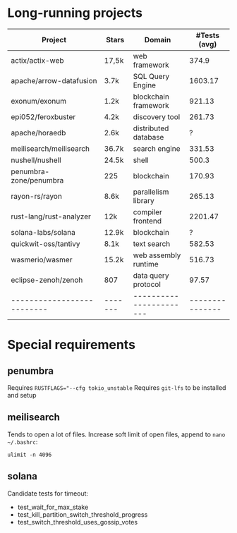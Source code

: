 # Long-running projects

| Project                    | Stars   | Domain                  | #Tests (avg)    |
| -------------------------- | ------- | ----------------------- | --------------- |
| actix/actix-web            | 17,5k   | web framework           | 374.9           |
| apache/arrow-datafusion    | 3.7k    | SQL Query Engine        | 1603.17         |
| exonum/exonum              | 1.2k    | blockchain framework    | 921.13          |
| epi052/feroxbuster         | 4.2k    | discovery tool          | 261.73          |
| apache/horaedb             | 2.6k    | distributed database    | ?               |
| meilisearch/meilisearch    | 36.7k   | search engine           | 331.53          |
| nushell/nushell            | 24.5k   | shell                   | 500.3           |
| penumbra-zone/penumbra     | 225     | blockchain              | 170.93          |
| rayon-rs/rayon             | 8.6k    | parallelism library     | 265.13          |
| rust-lang/rust-analyzer    | 12k     | compiler frontend       | 2201.47         |
| solana-labs/solana         | 12.9k   | blockchain              | ?               |
| quickwit-oss/tantivy       | 8.1k    | text search             | 582.53          |
| wasmerio/wasmer            | 15.2k   | web assembly runtime    | 516.73          |
| eclipse-zenoh/zenoh        | 807     | data query protocol     | 97.57           |
| -------------------------- | ------- | ----------------------- | --------------- |

# Special requirements

## penumbra

Requires `RUSTFLAGS="--cfg tokio_unstable`
Requires `git-lfs` to be installed and setup

## meilisearch

Tends to open a lot of files.
Increase soft limit of open files, append to `nano ~/.bashrc`:

```
ulimit -n 4096
```

## solana

Candidate tests for timeout:

- test_wait_for_max_stake
- test_kill_partition_switch_threshold_progress
- test_switch_threshold_uses_gossip_votes
